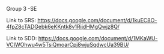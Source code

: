 Group 3 -SE

Link to SRS: https://docs.google.com/document/d/1kuEC8O-4fpZ8cTADGebk6eKKntk8v1RijdHMgQwjz8Q/

Link to SDD: https://docs.google.com/document/d/1MKaWU-VCIWOhwu4w5TsiQmoarCpj8wjuSqdwcUa39BU/

